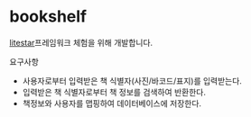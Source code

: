 # bookshelf

[litestar]([url](https://litestar.dev/)https://litestar.dev/)프레임워크 체험을 위해 개발합니다.

요구사항
- 사용자로부터 입력받은 책 식별자(사진/바코드/표지)를 입력받는다.
- 입력받은 책 식별자로부터 책 정보를 검색하여 반환한다.
- 책정보와 사용자를 맵핑하여 데이터베이스에 저장한다.
